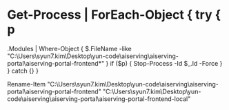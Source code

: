 Get-Process | ForEach-Object { try { 
p
=
.Modules | Where-Object { $.FileName -like "C:\Users\syun7.kim\Desktop\yun-code\aiserving\aiserving-portal\aiserving-portal-frontend*" } if ($p) { Stop-Process -Id $_.Id -Force } } catch {} }

Rename-Item "C:\Users\syun7.kim\Desktop\yun-code\aiserving\aiserving-portal\aiserving-portal-frontend" "C:\Users\syun7.kim\Desktop\yun-code\aiserving\aiserving-portal\aiserving-portal-frontend-local"
